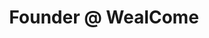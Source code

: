 ---
i: michael_azerhad

name: Michaël Azerhad
title: Founder @ WealCome
about: Michaël Azerhad is a craftsman who has solid opinions and original style regarding code quality.
# He has been practicing TDD for 11 years and even DDD, Clean Architecture and CQRS-style programming.
# Fluent with several programming languages, he managed to apply those practices in distinct environments with various challenges.
# Official TDD/CleanArchi Trainer for 3 years, Michael has trained about 600 people until now through mob programming on real projects from scratch, far more challenging that with simple Katas.
# Since 2014 he owns a company “Wealcome” that aims to deliver great product to various demanding customers with a famous and original guarantee of 0-bug.
# Active on LinkedIn on Software Craft subjects, with more than 15K followers.
location: Paris, France
specialities:
    - 
    - 
tech-stack: 

linkedin: https://www.linkedin.com/in/michael-azerhad/
twitter: 
github: 
xing: 
website: 
youtube: 
medium: 
blog: 
---